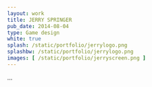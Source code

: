 ```yaml
---
layout: work
title: JERRY SPRINGER
pub_date: 2014-08-04
type: Game design
white: true
splash: /static/portfolio/jerrylogo.png
splashbw: /static/portfolio/jerrylogo.png
images: [ /static/portfolio/jerryscreen.png ]
---
```


...

